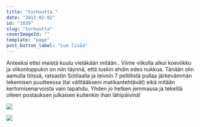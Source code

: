 ```yaml
---
title: "turhuutta."
date: "2013-02-02"
id: "1039"
slug: "turhuutta"
coverImageId: ""
template: "page"
post_button_label: "Lue lisää"
---
```


Anteeksi ettei meistä kuulu vieläkään mitään.. Viime viikolla alkoi koeviikko ja viikonloppukin on niin täynnä, että tuskin ehdin edes nukkua. Tänään olin aamulla töissä, ratsastin Sotilaalla ja leivoin 7 pellillistä pullaa järkevämmän tekemisen puutteessa (tai välttääkseni matikantehtävät) eikä mitään kertomisenarvoista vain tapahdu. Yhden jo hetken jemmassa ja tekeillä olleen postauksen julkaisen kuitenkin ihan lähipäivinä!

  

[![](images/2013-02-02-147.png)](http://2.bp.blogspot.com/-vuGeusr2ZxQ/UQ2GAbIzNII/AAAAAAAAFFs/yUerTu6inmU/s1600/2013-02-02-147.png)

  

[![](images/ak.png)](http://1.bp.blogspot.com/-g6nw35ZN1PA/UQ2HDrXfK0I/AAAAAAAAFF0/lxrGYlq2g40/s1600/ak.png)
